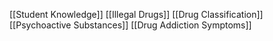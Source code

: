 [[Student Knowledge]]
[[Illegal Drugs]]
[[Drug Classification]]
[[Psychoactive Substances]]
[[Drug Addiction Symptoms]]
